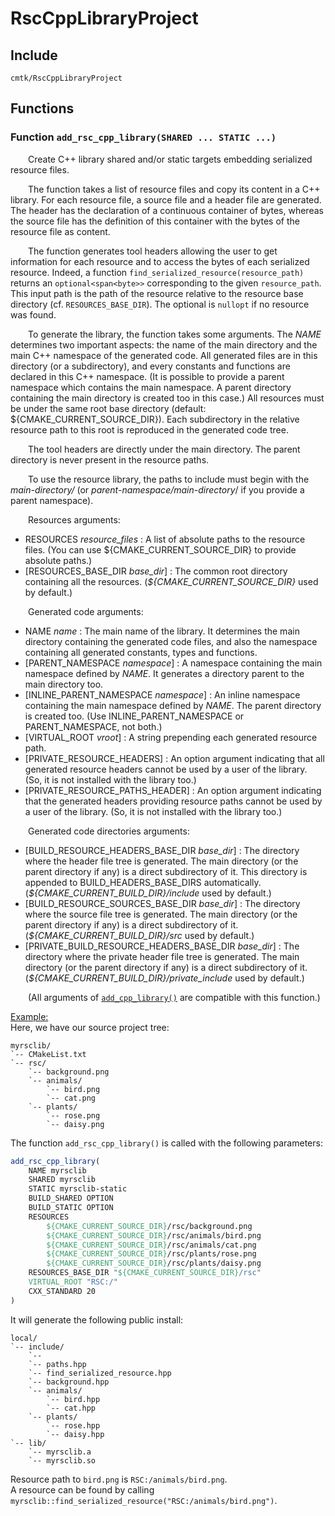 
# RscCppLibraryProject

## Include
`cmtk/RscCppLibraryProject`

## Functions
### Function `add_rsc_cpp_library(SHARED ... STATIC ...)`

&ensp;&ensp;&ensp;&ensp;Create C++ library shared and/or static targets embedding serialized resource files.

&ensp;&ensp;&ensp;&ensp;The function takes a list of resource files and copy its content in a C++ library.
For each resource file, a source file and a header file are generated. The header has the declaration of a
continuous container of bytes, whereas the source file has the definition of this container with the bytes 
of the resource file as content.

&ensp;&ensp;&ensp;&ensp;The function generates tool headers allowing the user to get information for each 
resource and to access the bytes of each serialized resource.
Indeed, a function `find_serialized_resource(resource_path)` returns an `optional<span<byte>>` corresponding 
to the given `resource_path`. This input path is the path of the resource relative to the resource base directory (cf. `RESOURCES_BASE_DIR`).
The optional is `nullopt` if no resource was found.

&ensp;&ensp;&ensp;&ensp;To generate the library, the function takes some arguments. The *NAME* determines 
two important aspects: the name of the main directory and the main C++ namespace of the generated code.
All generated files are in this directory (or a subdirectory), and every constants and functions are declared 
in this C++ namespace. (It is possible to provide a parent namespace which contains the main namespace. 
A parent directory containing the main directory is created too in this case.)
All resources must be under the same root base directory (default: ${CMAKE_CURRENT_SOURCE_DIR}). 
Each subdirectory in the relative resource path to this root is reproduced in the generated code tree.

&ensp;&ensp;&ensp;&ensp;The tool headers are directly under the main directory. The parent directory is never present 
in the resource paths.

&ensp;&ensp;&ensp;&ensp;To use the resource library, the paths to include must begin with the *main-directory/* 
(or *parent-namespace/main-directory*/ if you provide a parent namespace).

&ensp;&ensp;&ensp;&ensp;Resources arguments:
- RESOURCES *resource_files* :  A list of absolute paths to the resource files.
(You can use ${CMAKE_CURRENT_SOURCE_DIR} to provide absolute paths.)
- [RESOURCES_BASE_DIR *base_dir*] :  The common root directory containing all the resources. (*${CMAKE_CURRENT_SOURCE_DIR}* used by default.)

&ensp;&ensp;&ensp;&ensp;Generated code arguments:
- NAME *name* :  The main name of the library. It determines the main directory containing the generated code files, 
and also the namespace containing all generated constants, types and functions.
- [PARENT_NAMESPACE *namespace*] :  A namespace containing the main namespace defined by *NAME*. It generates a directory parent to the main directory too.
- [INLINE_PARENT_NAMESPACE *namespace*] :  An inline namespace containing the main namespace defined by *NAME*. The parent directory is created too.
(Use INLINE_PARENT_NAMESPACE or PARENT_NAMESPACE, not both.)
- [VIRTUAL_ROOT *vroot*] :  A string prepending each generated resource path.
- [PRIVATE_RESOURCE_HEADERS] :  An option argument indicating that all generated resource headers cannot be used by a user of the library. (So, it is not installed with the library too.)
- [PRIVATE_RESOURCE_PATHS_HEADER] :  An option argument indicating that the generated headers providing resource paths cannot be used by a user of the library. (So, it is not installed with the library too.)

&ensp;&ensp;&ensp;&ensp;Generated code directories arguments:
- [BUILD_RESOURCE_HEADERS_BASE_DIR *base_dir*] :  The directory where the header file tree is generated. The main directory (or the parent directory if any) is a direct subdirectory of it. This directory is appended to BUILD_HEADERS_BASE_DIRS automatically. (*${CMAKE_CURRENT_BUILD_DIR}/include* used by default.)
- [BUILD_RESOURCE_SOURCES_BASE_DIR *base_dir*] :  The directory where the source file tree is generated. The main directory (or the parent directory if any) is a direct subdirectory of it. (*${CMAKE_CURRENT_BUILD_DIR}/src* used by default.)
- [PRIVATE_BUILD_RESOURCE_HEADERS_BASE_DIR *base_dir*] :  The directory where the private header file tree is generated. The main directory (or the parent directory if any) is a direct subdirectory of it. (*${CMAKE_CURRENT_BUILD_DIR}/private_include* used by default.)

&ensp;&ensp;&ensp;&ensp;(All arguments of [`add_cpp_library()`](CppLibraryProject.md) are compatible with this function.)

<u>Example:</u><br />
Here, we have our source project tree:
```
myrsclib/
`-- CMakeList.txt
`-- rsc/
    `-- background.png
    `-- animals/
        `-- bird.png
        `-- cat.png
    `-- plants/
        `-- rose.png
        `-- daisy.png
```
The function `add_rsc_cpp_library()` is called with the following parameters:
```cmake
add_rsc_cpp_library(
    NAME myrsclib
    SHARED myrsclib
    STATIC myrsclib-static
    BUILD_SHARED OPTION
    BUILD_STATIC OPTION
    RESOURCES
        ${CMAKE_CURRENT_SOURCE_DIR}/rsc/background.png
        ${CMAKE_CURRENT_SOURCE_DIR}/rsc/animals/bird.png
        ${CMAKE_CURRENT_SOURCE_DIR}/rsc/animals/cat.png
        ${CMAKE_CURRENT_SOURCE_DIR}/rsc/plants/rose.png
        ${CMAKE_CURRENT_SOURCE_DIR}/rsc/plants/daisy.png
    RESOURCES_BASE_DIR "${CMAKE_CURRENT_SOURCE_DIR}/rsc" 
    VIRTUAL_ROOT "RSC:/"
    CXX_STANDARD 20
)
```
It will generate the following public install:
```
local/
`-- include/
    `--
    `-- paths.hpp
    `-- find_serialized_resource.hpp
    `-- background.hpp
    `-- animals/
        `-- bird.hpp
        `-- cat.hpp
    `-- plants/
        `-- rose.hpp
        `-- daisy.hpp
`-- lib/
    `-- myrsclib.a
    `-- myrsclib.so
```
Resource path to `bird.png` is `RSC:/animals/bird.png`.<br />
A resource can be found by calling `myrsclib::find_serialized_resource("RSC:/animals/bird.png")`.
